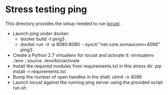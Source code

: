 # Stress testing ping

This directory provides the setup needed to run  [locust](http://locust.io).

 * Launch ping under docker:
   * docker build -t ping3 .
   * docker run -it -p 8080:8080  --sysctl "net.core.somaxconn=4096" ping3 
 * Create a Python 2.7 virtualenv for locust and activate it: virvtualenv ./env ; source ./env/bin/activate
 * Install the required modules from requirements.txt in this stress dir: pip install -r requirements.txt
 * Bump the number of open handles in the shell: ulimit -n 4096
 * Launch locust against the running ping server using the provided script run.sh

